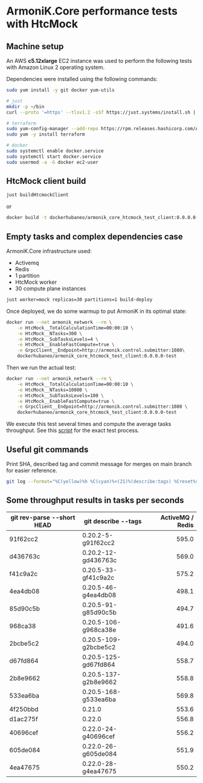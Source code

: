 # ArmoniK.Core performance tests with HtcMock

## Machine setup

An AWS **c5.12xlarge** EC2 instance was used to perform the following tests with Amazon Linux 2 operating system.

Dependencies were installed using the following commands:

```bash
sudo yum install -y git docker yum-utils

# just
mkdir -p ~/bin
curl --proto '=https' --tlsv1.2 -sSf https://just.systems/install.sh | bash -s -- --to ~/bin

# terraform
sudo yum-config-manager --add-repo https://rpm.releases.hashicorp.com/AmazonLinux/hashicorp.repo
sudo yum -y install terraform

# docker
sudo systemctl enable docker.service
sudo systemctl start docker.service
sudo usermod -a -G docker ec2-user
```

## HtcMock client build

```bash
just buildHtcmockClient
```

or

```bash
docker build -t dockerhubaneo/armonik_core_htcmock_test_client:0.0.0.0-test -f Tests/HtcMock/Client/src/Dockerfile .
```

## Empty tasks and complex dependencies case

ArmoniK.Core infrastructure used:
- Activemq
- Redis
- 1 partition
- HtcMock worker
- 30 compute plane instances

```bash
just worker=mock replicas=30 partitions=1 build-deploy
```

Once deployed, we do some warmup to put ArmoniK in its optimal state:

```bash
docker run --net armonik_network --rm \
    -e HtcMock__TotalCalculationTime=00:00:10 \
    -e HtcMock__NTasks=300 \
    -e HtcMock__SubTasksLevels=4 \
    -e HtcMock__EnableFastCompute=true \
    -e GrpcClient__Endpoint=http://armonik.control.submitter:1080\
    dockerhubaneo/armonik_core_htcmock_test_client:0.0.0.0-test
```

Then we run the actual test:

```bash
docker run --net armonik_network --rm \
    -e HtcMock__TotalCalculationTime=00:00:10 \
    -e HtcMock__NTasks=10000 \
    -e HtcMock__SubTasksLevels=100 \
    -e HtcMock__EnableFastCompute=true \
    -e GrpcClient__Endpoint=http://armonik.control.submitter:1080 \
    dockerhubaneo/armonik_core_htcmock_test_client:0.0.0.0-test
```

We execute this test several times and compute the average tasks throughput.
See this [script](../../../tools/perftest-htcmock.sh) for the exact test process.

## Useful git commands

Print SHA, described tag and commit message for merges on main branch for easier reference.

```bash
git log --format="%C(yellow)%h %C(cyan)%<(21)%(describe:tags) %Creset%s" --merges --first-parent main
```

## Some throughput results in tasks per seconds

| git rev-parse --short HEAD | git describe --tags  | ActiveMQ / Redis |
|----------------------------|----------------------|-----------------:|
| 91f62cc2                   | 0.20.2-5-g91f62cc2   |            595.0 |
| d436763c                   | 0.20.2-12-gd436763c  |            569.0 |
| f41c9a2c                   | 0.20.5-33-gf41c9a2c  |            575.2 |
| 4ea4db08                   | 0.20.5-46-g4ea4db08  |            498.1 |
| 85d90c5b                   | 0.20.5-91-g85d90c5b  |            494.7 |
| 968ca38                    | 0.20.5-106-g968ca38e |            491.6 |
| 2bcbe5c2                   | 0.20.5-109-g2bcbe5c2 |            494.0 |
| d67fd864                   | 0.20.5-125-gd67fd864 |            558.7 |
| 2b8e9662                   | 0.20.5-137-g2b8e9662 |            558.8 |
| 533ea6ba                   | 0.20.5-168-g533ea6ba |            569.8 |
| 4f250bbd                   | 0.21.0               |            553.6 |
| d1ac275f                   | 0.22.0               |            556.8 |
| 40696cef                   | 0.22.0-24-g40696cef  |            556.2 |
| 605de084                   | 0.22.0-26-g605de084  |            551.9 |
| 4ea47675                   | 0.22.0-28-g4ea47675  |            550.2 |
